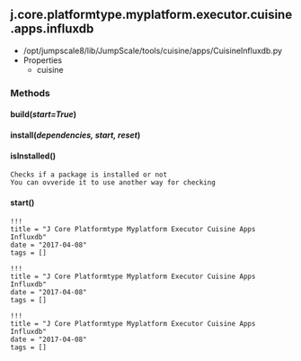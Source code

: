 <!-- toc -->
## j.core.platformtype.myplatform.executor.cuisine.apps.influxdb

- /opt/jumpscale8/lib/JumpScale/tools/cuisine/apps/CuisineInfluxdb.py
- Properties
    - cuisine

### Methods

#### build(*start=True*) 

#### install(*dependencies, start, reset*) 

#### isInstalled() 

```
Checks if a package is installed or not
You can ovveride it to use another way for checking

```

#### start() 


```
!!!
title = "J Core Platformtype Myplatform Executor Cuisine Apps Influxdb"
date = "2017-04-08"
tags = []
```

```
!!!
title = "J Core Platformtype Myplatform Executor Cuisine Apps Influxdb"
date = "2017-04-08"
tags = []
```

```
!!!
title = "J Core Platformtype Myplatform Executor Cuisine Apps Influxdb"
date = "2017-04-08"
tags = []
```
